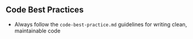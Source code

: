 ## Code Best Practices

- Always follow the `code-best-practice.md` guidelines for writing clean, maintainable code